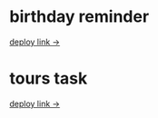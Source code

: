 # birthday reminder

[deploy link →](https://viktishchenko.github.io/start-react/birthrem/)

# tours task

[deploy link →](https://viktishchenko.github.io/start-react/tours/)
